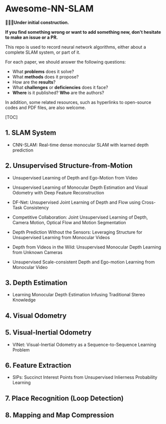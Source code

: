 # Awesome-NN-SLAM

**:running::running::running:Under initial construction.**

**If you find something wrong or want to add something new, don't hesitate to make an issue or a PR.**

This repo is used to record neural network algorithms, either about a complete SLAM system, or part of it. 

For each paper, we should answer the following questions:
- What **problems** does it solve?
- What **methods** does it propose?
- How are the **results**?
- What **challenges** or **deficiencies** does it face?
- **Where** is it published? **Who** are the authors?

In addition, some related resources, such as hyperlinks to open-source codes and PDF files, are also welcome.

[TOC]

## 1. SLAM System
- CNN-SLAM: Real-time dense monocular SLAM with learned depth prediction

## 2. Unsupervised Structure-from-Motion
- Unsupervised Learning of Depth and Ego-Motion from Video

- Unsupervised Learning of Monocular Depth Estimation and Visual Odometry with Deep Feature Reconstruction

- DF-Net: Unsupervised Joint Learning of Depth and Flow using Cross-Task Consistency

- Competitive Collaboration: Joint Unsupervised Learning of Depth, Camera Motion, Optical Flow and Motion Segmentation

- Depth Prediction Without the Sensors: Leveraging Structure for Unsupervised Learning from Monocular Videos

- Depth from Videos in the Wild: Unsupervised Monocular Depth Learning from Unknown Cameras

- Unsupervised Scale-consistent Depth and Ego-motion Learning from Monocular Video

## 3. Depth Estimation
- Learning Monocular Depth Estimation Infusing Traditional Stereo Knowledge

## 4. Visual Odometry

## 5. Visual-Inertial Odometry
- VINet: Visual-Inertial Odometry as a Sequence-to-Sequence Learning Problem

## 6. Feature Extraction
- SIPs: Succinct Interest Points from Unsupervised Inlierness Probability Learning

## 7. Place Recognition (Loop Detection)

## 8. Mapping and Map Compression